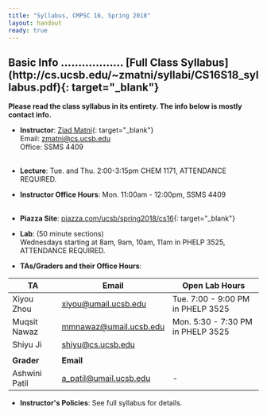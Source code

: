 ```yaml
---
title: "Syllabus, CMPSC 16, Spring 2018"
layout: handout
ready: true
---
```


<div markdown="1">

<h2>Basic Info .................. [Full Class Syllabus](http://cs.ucsb.edu/~zmatni/syllabi/CS16S18_syllabus.pdf){: target="_blank"}</h2>
<b>Please read the class syllabus in its entirety. The info below is mostly contact info.</b>

* **Instructor**:  [Ziad Matni](http://www.cs.ucsb.edu/~zmatni){: target="_blank"}<br/>
Email: <zmatni@cs.ucsb.edu><br/>
Office: SSMS 4409<br/><br/>

* **Lecture**: Tue. and Thu. 2:00-3:15pm CHEM 1171, ATTENDANCE REQUIRED.<br/>
* **Instructor Office Hours**: Mon. 11:00am - 12:00pm, SSMS 4409<br/><br/>
* **Piazza Site**: [piazza.com/ucsb/spring2018/cs16](https://www.piazza.com/ucsb/spring2018/cs16){: target="_blank"}<br/>
* **Lab**: (50 minute sections)<br/>
Wednesdays starting at 8am, 9am, 10am, 11am in PHELP 3525, ATTENDANCE REQUIRED.<br/>
* **TAs/Graders and their Office Hours**:<br/>

| <b>TA</b>         | <b>Email</b>               | <b>Open Lab Hours</b>  |
|-------------------|----------------------------|------------------------|
| Xiyou Zhou        | <xiyou@umail.ucsb.edu>     | Tue. 7:00 - 9:00 PM in PHELP 3525|
| Muqsit Nawaz      | <mmnawaz@umail.ucsb.edu>   | Mon. 5:30 - 7:30 PM in PHELP 3525|
| Shiyu Ji          | <shiyu@cs.ucsb.edu>        | |
|                   |                            | |
| <b>Grader</b>     | <b>Email</b>               | |
| Ashwini Patil     | <a_patil@umail.ucsb.edu>   | -               |

* **Instructor's Policies**: See full syllabus for details.<br/>

</div>
